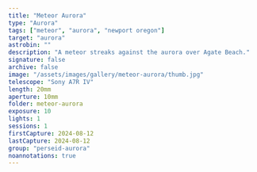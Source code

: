 ```yaml
---
title: "Meteor Aurora"
type: "Aurora"
tags: ["meteor", "aurora", "newport oregon"]
target: "aurora"
astrobin: ""
description: "A meteor streaks against the aurora over Agate Beach."
signature: false
archive: false
image: "/assets/images/gallery/meteor-aurora/thumb.jpg"
telescope: "Sony A7R IV"
length: 20mm
aperture: 10mm
folder: meteor-aurora
exposure: 10
lights: 1
sessions: 1
firstCapture: 2024-08-12
lastCapture: 2024-08-12
group: "perseid-aurora"
noannotations: true
---
```

